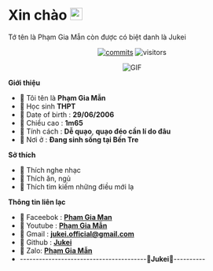 <h1> Xin chào <img src="https://github.com/souvikguria98/souvikguria98/blob/master/Hi.gif" width="25"></h1> 
Tớ tên là Phạm Gia Mẫn còn được có biệt danh là Jukei

<p align="center">
	<a href="https://github.com/Jukeix6"><img alt="commits" src="https://img.shields.io/github/commit-activity/m/Jukei/jukeix6_uwu.svg?label=commit&style=flat-square"></a>
    	<img alt="visitors" src="https://visitor-badge.laobi.icu/badge?page_id=page.Jukeix6">
</p>
<p align="center">
    <img align="center" alt="GIF" src="https://i.redd.it/hzaufj70z0v21.gif" />
</p> 

**Giới thiệu**

- 🦄 Tôi tên là **Phạm Gia Mẫn**
- 🦄 Học sinh **THPT**
- 🦄 Date of birth : **29/06/2006**
- 🦄 Chiều cao : **1m65**
- 🦄 Tính cách :  **Dễ quạo**, **quạo đéo cần lí do đâu**
- 🦄 Nơi ở : **Đang sinh sống tại Bến Tre**

**Sở thích**

- 🦄 Thích nghe nhạc 
- 🦄 Thích ăn, ngủ
- 🦄 Thích tìm kiếm những điều mới lạ 

**Thông tin liên lạc**

- 🦄 Faceebok : **[Pham Gia Man](https://www.facebook.com/JUKEI.User)**
- 🦄 Youtube : **[Phạm Gia Mẫn](https://youtube.com/channel/UCki2C0QRxyagGhnfiGepX_w)**
- 🦄 Gmail : **[jukei.official@gmail.com](https://gmail.com)**
- 🦄 Github : **[Jukei](https://github.com/Jukeix6)**
- 🦄 Zalo: **[Phạm Gia Mẫn](0352479495)**
- ----------------------------------------💚**Jukei**💛----------
